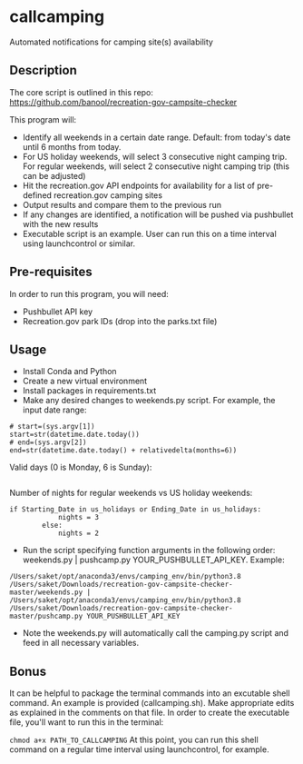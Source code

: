 # callcamping
Automated notifications for camping site(s) availability

## Description
The core script is outlined in this repo:
https://github.com/banool/recreation-gov-campsite-checker

This program will:
* Identify all weekends in a certain date range. Default: from today's date until 6 months from today. 
* For US holiday weekends, will select 3 consecutive night camping trip. For regular weekends, will select 2 consecutive night camping trip (this can be adjusted)
* Hit the recreation.gov API endpoints for availability for a list of pre-defined recreation.gov camping sites
* Output results and compare them to the previous run
* If any changes are identified, a notification will be pushed via pushbullet with the new results
* Executable script is an example. User can run this on a time interval using launchcontrol or similar. 

## Pre-requisites
In order to run this program, you will need:
* Pushbullet API key
* Recreation.gov park IDs (drop into the parks.txt file)

## Usage
* Install Conda and Python
* Create a new virtual environment
* Install packages in requirements.txt
* Make any desired changes to weekends.py script. For example, the input date range:
```
# start=(sys.argv[1])
start=str(datetime.date.today())
# end=(sys.argv[2])
end=str(datetime.date.today() + relativedelta(months=6))
```
Valid days (0 is Monday, 6 is Sunday):
```if ((start_date + datetime.timedelta(days=x)).isoweekday() >= 5 or (start_date + datetime.timedelta(days=x)).isoweekday() == 1)}
```
Number of nights for regular weekends vs US holiday weekends: 
```
if Starting_Date in us_holidays or Ending_Date in us_holidays:
			nights = 3
		else:
			nights = 2
```
* Run the script specifying function arguments in the following order: weekends.py | pushcamp.py YOUR_PUSHBULLET_API_KEY. Example:

```
/Users/saket/opt/anaconda3/envs/camping_env/bin/python3.8 /Users/saket/Downloads/recreation-gov-campsite-checker-master/weekends.py | /Users/saket/opt/anaconda3/envs/camping_env/bin/python3.8 /Users/saket/Downloads/recreation-gov-campsite-checker-master/pushcamp.py YOUR_PUSHBULLET_API_KEY
```
* Note the weekends.py will automatically call the camping.py script and feed in all necessary variables. 

## Bonus
It can be helpful to package the terminal commands into an excutable shell command. An example is provided (callcamping.sh). Make appropriate edits as explained in the comments on that file. In order to create the executable file, you'll want to run this in the terminal: 

```chmod a+x PATH_TO_CALLCAMPING```
At this point, you can run this shell command on a regular time interval using launchcontrol, for example. 
